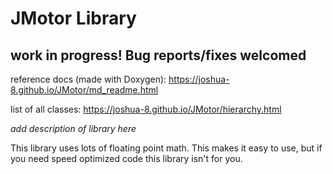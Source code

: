 # JMotor Library

## work in progress! Bug reports/fixes welcomed

reference docs (made with Doxygen): https://joshua-8.github.io/JMotor/md_readme.html


list of all classes: https://joshua-8.github.io/JMotor/hierarchy.html


*add description of library here*

This library uses lots of floating point math. This makes it easy to use, but if you need speed optimized code this library isn't for you.
